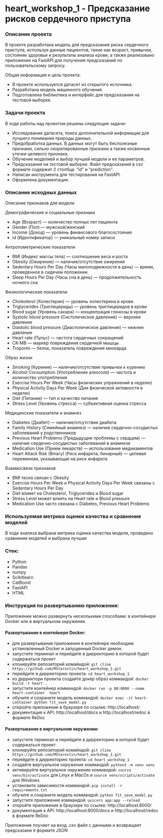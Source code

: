 # heart_workshop_1 - Предсказание рисков сердечного приступа


### Описание проекта
В проекте разработана модель для предсказания риска сердечного приступа, используя данные пациентов, такие как возраст, привычки, состояние здоровья и результаты анализа крови, а также реализовано приложение на FastAPI для получения предсказаний по пользовательскому запросу.

Общая информация и цель проекта:
* В проекте используется датасет из открытого источника.
* Разработана модель машинного обучения.
* Подготовлена библиотека и интерфейс для предсказания на тестовой выборке.

### Задачи проекта
В ходе работы над проектом решены следующие задачи:
* Исследование датасета, поиск дополнительной информации для лучшего понимания природы данных.
* Предобработка данных. В данных могут быть бесполезные признаки, сильно скорелированные признаки а также косвенные утечки целевого признака.
* Обучение моделией и выбор лучшей модели и ее параметров.
* Предсказания на тестовой выборке. Файл предсказаний в csv формате содержит 2 столбца: “id” и “prediction”. 
* Написан инструмента для тестирования на FastAPI.
* Оформлена документация.


### Описание исходных данных
Описание признаков для  модели

Демографические и социальные признаки
- Age (Возраст) — количество полных лет пациента
- Gender (Пол) — мужской/женский
- Income (Доход) — уровень финансового благосостояния
- id (Идентификатор) — уникальный номер записи

Антропометрические показатели
- BMI (Индекс массы тела) — соотношение веса и роста
- Obesity (Ожирение) — наличие/отсутствие ожирения
- Sedentary Hours Per Day (Часы малоподвижности в день) — время, проведенное в сидячем положении
- Sleep Hours Per Day (Часы сна в день) — продолжительность ночного сна

Физиологические показатели
- Cholesterol (Холестерин) — уровень холестерина в крови
- Triglycerides (Триглицериды) — уровень триглицеридов в крови
- Blood sugar (Уровень сахара) — концентрация глюкозы в крови
- Systolic blood pressure (Систолическое давление) — верхнее давление
- Diastolic blood pressure (Диастолическое давление) — нижнее давление
- Heart rate (Пульс) — частота сердечных сокращений
- CK-MB — маркер повреждения сердечной мышцы
- Troponin — белок, показатель повреждения миокарда

Образ жизни
- Smoking (Курение) — наличие/отсутствие привычки к курению
- Alcohol Consumption (Употребление алкоголя) — частота и количество употребления
- Exercise Hours Per Week (Часы физических упражнений в неделю)
- Physical Activity Days Per Week (Дни физической активности в неделю)
- Diet (Питание) — тип и качество питания
- Stress Level (Уровень стресса) — субъективная оценка стресса

Медицинские показатели и анамнез
- Diabetes (Диабет) — наличие/отсутствие диабета
- Family History (Семейный анамнез) — наличие сердечно-сосудистых заболеваний у родственников
- Previous Heart Problems (Предыдущие проблемы с сердцем) — наличие сердечно-сосудистых заболеваний в анамнезе
- Medication Use (Прием лекарств) — использование медикаментов
- Heart Attack Risk (Binary) (Риск инфаркта, бинарный) — целевая переменная, указывающая на риск инфаркта

Взаимосвязи признаков
- BMI тесно связан с Obesity
- Exercise Hours Per Week и Physical Activity Days Per Week связаны с Sedentary Hours Per Day
- Diet влияет на Cholesterol, Triglycerides и Blood sugar
- Stress Level может влиять на Heart rate и Blood pressure
- Medication Use часто связана с Diabetes, Previous Heart Problems

### Используемая метрика оценки качества и сравнения моделей
В ходе анализа выбрана метрика оценки качества модели, проведено сравнение моделей и выбрана лучшая

### Стек:
- Python
- Pandas
- numpy
- Scikitlearn
- CatBoost
- FastAPI
- HTML


### Инструкция по развертыванию приложения:

Приложение можно развернуть несколькими способами: в контейнере Docker или в виртуальном окружении.

#### Развертывание в контейнере Docker:
- для развертывания приложение в контейнере необходим установленный Docker и запущенный Docker демон.
- запустите терминал и перейдите в дирректорию в которой будет содержаться проект
- клонируйте репозиторий комайндой: `git cline https://github.com/MStarostin/heart_workshop_1.git`
- перейдите в дирректорию проекта: `cd heart_workshop_1`
- из дерриктори проекта создайте докер образ коммандой: `docker build -t heart .`
- запустите контейнер коммандой: `docker run -p 80:8000 --name heart-container  heart`
- обучите и сохраните модель коммандой: `docker exec -it heart-container python fit_save_model.py`
- откройте приложение в браузере по ссылке: http://localhost/
- документация к API: http://localhost/docs и http://localhost/redoc в формате ReDoc


#### Развертывание в виртуальном окружении:
- запустите терминал и перейдите в дирректорию в которой будет содержаться проект
- клонируйте репозиторий комайндой: `git cline https://github.com/MStarostin/heart_workshop_1.git`
- перейдите в дирректорию проекта: `cd heart_workshop_1`
- создайте виртуальное окружение коммандой: `python3 -m venv venv`
- активируйте виртуальное окружение коммандой: `source venv/bin/activate` для Linyx и MacOs и `source venv/scripts/activate` для Windows
- установите зависимости коммандой: `pip install -r requirements.txt`
- обучите и сохраните модель коммандой: `python fit_save_model.py`
- запустите приложение коммандой: `uvicorn app:app --reload`
- откройте приложение в браузере по ссылке: http://localhost:8000/
- документация к API: http://localhost:8000/docs и http://localhost/redoc в формате ReDoc


Приложение поучает на вход .csv файл с данными и возвращает предсказани я формате JSON

